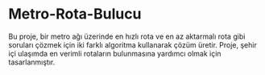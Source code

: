 # Metro-Rota-Bulucu
Bu proje, bir metro ağı üzerinde en hızlı rota ve en az aktarmalı rota gibi soruları çözmek için iki farklı algoritma kullanarak çözüm üretir. Proje, şehir içi ulaşımda en verimli rotaların bulunmasına yardımcı olmak için tasarlanmıştır.
